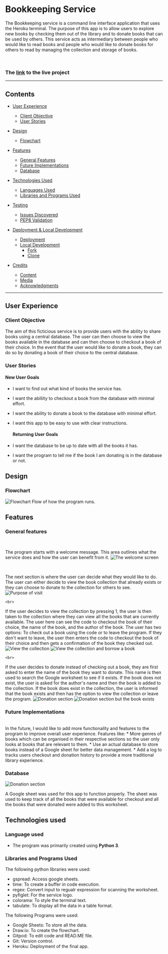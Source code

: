 # Bookkeeping Service

The Bookkeeping service is a command line interface application that uses the Heroku terminal. The purpose of this app is to allow users to explore new books by checking them out of the library and to donate books that can be used by others. This service acts as intermediary between people who would like to read books and people who would like to donate books for others to read by managing the collection and storage of books.   

<!-- ![The landing page on different devices]() -->

<br>

### The [link](https://bookkeeping.herokuapp.com/) to the live project 
---
## Contents
* [User Experience](#user-experience)
  * [Client Objective](#client-objective)
  * [User Stories](#user-stories)

* [Design](#design)
  * [Flowchart](#flowchart)

* [Features](#features)
  * [General Features](#general-features)
  * [Future Implementations](#future-implementations)
  * [Database](#database)

* [Technologies Used](#technologies-used)
  * [Languages Used](#languages-used)
  * [Libraries and Programs Used](#libraries-and-programs-used)

* [Testing](#testing)
  * [Issues Discovered](#issues-discovered)
  * [PEP8 Validation](#pep8-validation)

* [Deployment & Local Development](#deployment--local-development)
  * [Deployment](#deployment)
  * [Local Development](#local-development)
    * [Fork](#fork)
    * [Clone](#clone)

* [Credits](#credits)
  * [Content](#content)
  * [Media](#media)
  * [Acknowledgments](#acknowledgments)
------

## User Experience
  ### Client Objective
  The aim of this ficticious service is to provide users with the ability to share books using a central database. The user can then choose to view the books available in the database and can then choose to checkout a book of their choice. In the event that the user would like to donate a book, they can do so by donating a book of their choice to the central database. 

  ### User Stories
  #### New User Goals
  * I want to find out what kind of books the service has.
  * I want the abiliity to checkout a book from the database with minimal effort.
  * I want the ability to donate a book to the database with minimal effort. 
  * I want this app to be easy to use with clear instructions. 

    #### Returning User Goals 
  * I want the database to be up to date with all the books it has.
  * I want the program to tell me if the book I am donating is in the database or not.

  ## Design 
  ### Flowchart
  ![Flowchart](/readme-images/bookkeeping.drawio%20.png)
  Flow of how the program runs.

  ## Features 
  ### General features 
  <br>

   The program starts with a welcome message. This area outlines what the service does and how the user can benefit from it. 
  ![The welcome screen](/readme-images/welcome-screen.png)

  <br>

  The next section is where the user can decide what they would like to do. The user can either decide to view the book collection that already exists or they can choose to donate to the collection for others to see. 
  ![Purpose of visit](/readme-images/purpose.png)

    <br>

  If the user decides to view the collection by pressing 1, the user is then taken to the collection where they can view all the books that are currently available. The user here can see the code to checkout the book of their choice, the name of the book, and the author of the book. The user has two options: To check out a book using the code or to leave the program. If they don't want to leave, the user then enters the code to checkout the book of their choice and then gets a confirmation of the book they checked out.
  ![View the collection](/readme-images/collection.png)
  ![View the collection and borrow a book](/readme-images/checkout.png)

    <br>

  If the user decides to donate instead of checking out a book, they are first asked to enter the name of the book they want to donate. This name is then used to search the Google worksheet to see if it exists. If the book does not exist, the user is asked for the author's name and then the book is added to the collection. If the book does exist in the collection, the user is informed that the book exists and then has the option to view the collection or leave the program.
  ![Donation section](/readme-images/donation.png)
  ![Donation section but the book exists](/readme-images/donation-exists.png)


  ### Future Implementations
  <br>
  In the future, I would like to add more functionality and features to the program to improve overall user experience. Features like: 
  * More genres of books which can be organised in their respective sections so the user only looks at books that are relevant to them. 
  * Use an actual database to store books instead of a Google sheet for better data management.
  * Add a log to tracks users checkout and donation history to provide a more traditional library experience.

<br>

### Database
 ![Donation section](/readme-images/donation.png)
 
 A Google sheet was used for this app to function properly. The sheet was used to keep track of all the books that were available for checkout and all the books that were donated were added to this worksheet. 
<br>

## Technologies used
### Language used
* The program was primarily created using **Python 3**. 

### Libraries and Programs Used
The following python libraries were used: 
* gspread: Access google sheets.
* time: To create a buffer in code execution. 
* regex: Convert input to regualr expression for scanning the worksheet.
* pyfiglet: For the service logo.
* colorama: To style the terminal text.
* tabulate: To display all the data in a table format.

The following Programs were used:
* Google Sheets: To store all the data.
* Draw.io: To create the flowchart.
* Gitpod: To edit code and READ.ME file.
* Git: Version control.
* Heroku: Deployment of the final app. 

<br>




  












  

 